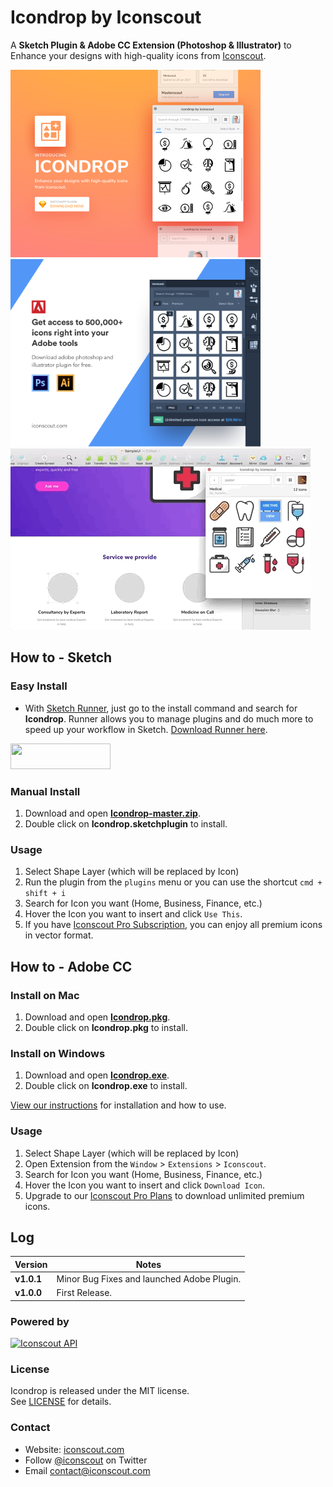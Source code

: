 # Icondrop by Iconscout
A **Sketch Plugin & Adobe CC Extension (Photoshop & Illustrator)** to Enhance your designs with high-quality icons from [Iconscout](https://iconscout.com/?utm_source=icondrop).

<a href="https://iconscout.com/icondrop?utm_source=icondrop">
	<img src="Icondrop-sketch-cover.png?raw=true" alt="Icondrop Sketch Plugin by Iconscout" width="400" /><img src="Icondrop-adobe-cover.png?raw=true" alt="Icondrop Adobe Plugin by Iconscout" width="400" />
</a>

<a href="https://iconscout.com/icondrop?utm_source=icondrop">
	<img src="Icondrop.gif?raw=true" alt="Icondrop Sketch Plugin by Iconscout" width="480" />
</a>

## How to - Sketch
### Easy Install
* With <a href="http://sketchrunner.com/">Sketch Runner</a>, just go to the install command and search for **Icondrop**. Runner allows you to manage plugins and do much more to speed up your workflow in Sketch. <a href="http://sketchrunner.com/">Download Runner here</a>.

<a href="http://bit.ly/SketchRunnerWebsite" rel="nofollow" title="Works with Sketch Runner">
  <img width="160" height="41" src="http://sketchrunner.com/img/badge_blue.png" >
</a>

### Manual Install
1. Download and open **[Icondrop-master.zip](https://github.com/Iconscout/icondrop/archive/master.zip)**.
2. Double click on **Icondrop.sketchplugin** to install.  

### Usage
1. Select Shape Layer (which will be replaced by Icon)
2. Run the plugin from the `plugins` menu or you can use the shortcut `cmd + shift + i`
3. Search for Icon you want (Home, Business, Finance, etc.)
4. Hover the Icon you want to insert and click `Use This`.
5. If you have <a href="https://iconscout.com/pro-plans?utm_source=icondrop">Iconscout Pro Subscription</a>, you can enjoy all premium icons in vector format.

## How to - Adobe CC
### Install on Mac
1. Download and open **[Icondrop.pkg](bin/Icondrop.pkg)**.
2. Double click on **Icondrop.pkg** to install.  

### Install on Windows
1. Download and open **[Icondrop.exe](bin/Icondrop.exe)**.
2. Double click on **Icondrop.exe** to install.  

<a href="https://iconscout.com/blog/icondrop-how-to-install-and-use/?utm_source=github">View our instructions</a> for installation and how to use.

### Usage
1. Select Shape Layer (which will be replaced by Icon)
2. Open Extension from the `Window` > `Extensions` > `Iconscout`.
3. Search for Icon you want (Home, Business, Finance, etc.)
4. Hover the Icon you want to insert and click `Download Icon`.
5. Upgrade to our <a href="https://iconscout.com/pro-plans?utm_source=icondrop">Iconscout Pro Plans</a> to download unlimited premium icons.

## Log
| Version | Notes |
| --- | --- |
| **v1.0.1** |  Minor Bug Fixes and launched Adobe Plugin. |
| **v1.0.0** |  First Release. |

### Powered by
<a href="https://iconscout.com/?utm_source=icondrop">
	<img height="40" src="https://iconscout.com/assets/images/iconscout-logo.svg" alt="Iconscout API" title="Iconscout API" />
</a>

### License
Icondrop is released under the MIT license.  
See [LICENSE](https://github.com/Iconscout/icondrop/blob/master/LICENSE/) for details.

### Contact 
* Website: [iconscout.com](https://iconscout.com/?utm_source=icondrop)
* Follow [@iconscout](http://twitter.com/iconscout) on Twitter
* Email <contact@iconscout.com>
